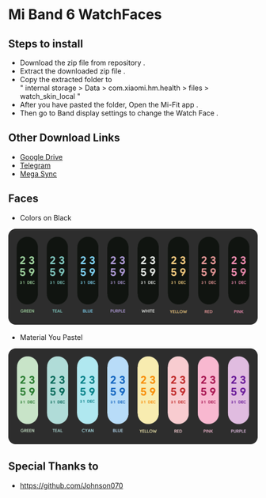 # Mi Band 6 WatchFaces  
## Steps to install

- Download the zip file from repository .
- Extract the downloaded zip file .
- Copy the extracted folder to <br> " internal storage > Data > com.xiaomi.hm.health > files > watch_skin_local "
- After you have pasted the folder, Open the Mi-Fit app .
- Then go to Band display settings to change the Watch Face .
  
## Other Download Links
- [Google Drive](https://bit.ly/3nDX2lv "Google Drive")
- [Telegram](https://bit.ly/3bhIXoj "Telegram")
- [Mega Sync](https://bit.ly/2XYxTte "Mega Sync")

## Faces
- Colors on Black  

![colors on black](https://github.com/ayaskanta01/MiBand6_WatchFaces/blob/main/colors%20on%20black%20watchface.png)

- Material You Pastel  

![material you patel](https://github.com/ayaskanta01/MiBand6_WatchFaces/blob/main/material%20you%20watchface.png)

## Special Thanks to

- https://github.com/Johnson070


